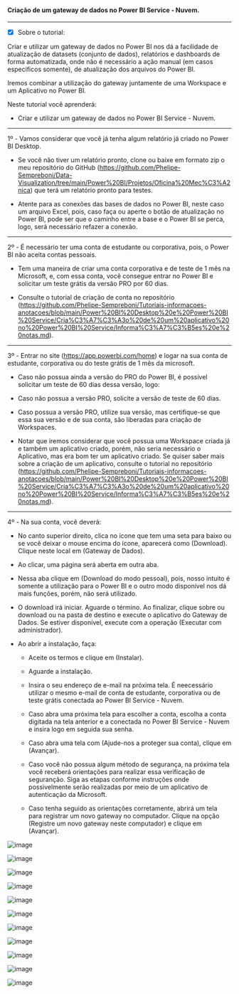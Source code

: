 #### Criação de um gateway de dados no Power BI Service - Nuvem.

---

- [x] Sobre o tutorial:

Criar e utilizar um gateway de dados no Power BI nos dá a facilidade de atualização de datasets (conjunto de dados), relatórios e dashboards de forma automatizada, onde não é necessário a ação manual (em casos especificos somente), de atualização dos arquivos do Power BI.

Iremos combinar a utilização do gateway juntamente de uma Workspace e um Aplicativo no Power BI.

Neste tutorial você aprenderá:

* Criar e utilizar um gateway de dados no Power BI Service - Nuvem.

---

1º - Vamos considerar que você já tenha algum relatório já criado no Power BI Desktop. 

* Se você não tiver um relatório pronto, clone ou baixe em formato zip o meu repositório do GitHub (https://github.com/Phelipe-Sempreboni/Data-Visualization/tree/main/Power%20BI/Projetos/Oficina%20Mec%C3%A2nica) que terá um relatório pronto para testes. 

* Atente para as conexões das bases de dados no Power BI, neste caso um arquivo Excel, pois, caso faça ou aperte o botão de atualização no Power BI, pode ser que o caminho entre a base e o Power BI se perca, logo, será necessário refazer a conexão.

---

2º - É necessário ter uma conta de estudante ou corporativa, pois, o Power BI não aceita contas pessoais.

* Tem uma maneira de criar uma conta corporativa e de teste de 1 mês na Microsoft, e, com essa conta, você consegue entrar no Power BI e solicitar um teste grátis da versão PRO por 60 dias.

* Consulte o tutorial de criação de conta no repositório (https://github.com/Phelipe-Sempreboni/Tutoriais-informacoes-anotacoes/blob/main/Power%20BI%20Desktop%20e%20Power%20BI%20Service/Cria%C3%A7%C3%A3o%20de%20um%20aplicativo%20no%20Power%20BI%20Service/Informa%C3%A7%C3%B5es%20e%20notas.md).

---

3º - Entrar no site (https://app.powerbi.com/home) e logar na sua conta de estudante, corporativa ou do teste grátis de 1 mês da microsoft.

* Caso não possua ainda a versão do PRO do Power BI, é possível solicitar um teste de 60 dias dessa versão, logo:

* Caso não possua a versão PRO, solicite a versão de teste de 60 dias.

* Caso possua a versão PRO, utilize sua versão, mas certifique-se que essa sua versão e de sua conta, são liberadas para criação de Workspaces.

* Notar que iremos considerar que você possua uma Workspace criada já e também um aplicativo criado, porém, não seria necessário o Aplicativo, mas era bom ter um aplicativo criado. Se quiser saber mais sobre a criação de um aplicativo, consulte o tutorial no repositório (https://github.com/Phelipe-Sempreboni/Tutoriais-informacoes-anotacoes/blob/main/Power%20BI%20Desktop%20e%20Power%20BI%20Service/Cria%C3%A7%C3%A3o%20de%20um%20aplicativo%20no%20Power%20BI%20Service/Informa%C3%A7%C3%B5es%20e%20notas.md).

---

4º - Na sua conta, você deverá:

* No canto superior direito, clica no ícone que tem uma seta para baixo ou se você deixar o mouse encima do ícone, aparecerá como (Download). Clique neste local em (Gateway de Dados).

* Ao clicar, uma página será aberta em outra aba.

* Nessa aba clique em (Download do modo pessoal), pois, nosso intuito é somente a utilização para o Power BI e o outro modo disponível nos dá mais funções, porém, não será utilizado.

* O download irá iniciar. Aguarde o término. Ao finalizar, clique sobre ou download ou na pasta de destino e execute o aplicativo do Gateway de Dados. Se estiver disponível, execute com a operação (Executar com administrador).

* Ao abrir a instalação, faça:

  - Aceite os termos e clique em (Instalar).
  
  - Aguarde a instalação.
  
  - Insira o seu endereço de e-mail na próxima tela. É neecessário utilizar o mesmo e-mail de conta de estudante, corporativa ou de teste grátis conectada ao Power BI Service - Nuvem. 
  
  - Caso abra uma próxima tela para escolher a conta, escolha a conta digitada na tela anterior e a conectada no Power BI Service - Nuvem e insira logo em seguida sua senha. 
  
  - Caso abra uma tela com (Ajude-nos a proteger sua conta), clique em (Avançar).
  
  - Caso você não possua algum método de segurança, na próxima tela você receberá orientações para realizar essa verificação de seguranção. Siga as etapas conforme instruções onde possivelmente serão realizadas por meio de um aplicativo de autenticação da Microsoft.
  
  - Caso tenha seguido as orientações corretamente, abrirá um tela para registrar um novo gateway no computador. Clique na opção (Registre um novo gateway neste computador) e clique em (Avançar).

![image](https://user-images.githubusercontent.com/57469401/132396825-df4b33b1-0530-4760-9ffa-d93e87f70367.png)

![image](https://user-images.githubusercontent.com/57469401/132397141-0e6af49a-c445-48f7-8941-95221d3f21c2.png)

![image](https://user-images.githubusercontent.com/57469401/132397173-db81b3aa-6b58-4c9e-9e91-ab376eba9eda.png)

![image](https://user-images.githubusercontent.com/57469401/132397312-3ba89ba2-1388-4da7-838f-b6e08776b23c.png)

![image](https://user-images.githubusercontent.com/57469401/132397682-9d94c2e2-b9e5-43dc-9c48-2fb88e09e751.png)

![image](https://user-images.githubusercontent.com/57469401/132397726-a795c94a-a476-41d6-97d7-bc90ce0aabe7.png)

![image](https://user-images.githubusercontent.com/57469401/132397948-271701e6-8298-470e-9120-04e0a8e0fa4a.png)

![image](https://user-images.githubusercontent.com/57469401/132398437-dbc32bbd-a1f8-4249-b8c5-4dce46dcfbb2.png)

![image](https://user-images.githubusercontent.com/57469401/132398519-0602a50b-e2cf-4757-a60b-4c9212fb6d98.png)

![image](https://user-images.githubusercontent.com/57469401/132399381-bb336f89-c7d9-4df2-a3d3-24523da270f9.png)

![image](https://user-images.githubusercontent.com/57469401/132400048-32628f85-0084-4eaa-9df9-06dee511a12d.png)

